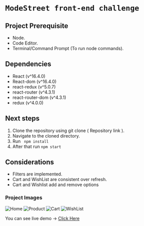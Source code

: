 # `ModeStreet front-end challenge` 

## Project Prerequisite

- Node.
- Code Editor.
- Terminal/Command Prompt (To run node commands).

## Dependencies

- React (v^16.4.0)
- React-dom (v^16.4.0)
- react-redux (v^5.0.7)
- react-router (v^4.3.1)
- react-router-dom (v^4.3.1)
- redux (v^4.0.0)

## Next steps

1. Clone the repository using git clone ( Repository link ).
2. Navigate to the cloned directory.
3. Run ` npm install`
4. After that run ` npm start `

## Considerations

- Filters are implemented.
- Cart and WishList are consistent over refresh.
- Cart and Wishlist add and remove options

### Project Images

![Home](https://kushbhardwaj28.github.io/front-end-challenge-2/images/home.png)
![Product](https://kushbhardwaj28.github.io/front-end-challenge-2/images/product.png)
![Cart](https://kushbhardwaj28.github.io/front-end-challenge-2/images/cart.png)
![WishList](https://kushbhardwaj28.github.io/front-end-challenge-2/images/wishlist.png)

You can see live demo -> [Click Here](https://kushbhardwaj28.github.io/front-end-challenge-2/dist/#/)

